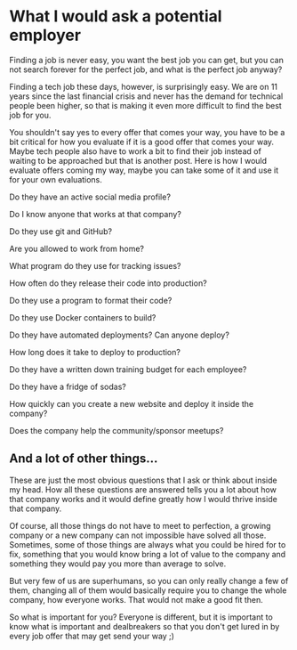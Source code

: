 # What I would ask a potential employer

Finding a job is never easy, you want the best job you can get, but you can not search forever for the perfect job, and what is the perfect job anyway?

Finding a tech job these days, however, is surprisingly easy. We are on 11 years since the last financial crisis and never has the demand for technical people been higher, so that is making it even more difficult to find the best job for you.

You shouldn't say yes to every offer that comes your way, you have to be a bit critical for how you evaluate if it is a good offer that comes your way. Maybe tech people also have to work a bit to find their job instead of waiting to be approached but that is another post. Here is how I would evaluate offers coming my way, maybe you can take some of it and use it for your own evaluations.

Do they have an active social media profile?

Do I know anyone that works at that company?

Do they use git and GitHub?

Are you allowed to work from home?

What program do they use for tracking issues?

How often do they release their code into production?

Do they use a program to format their code?

Do they use Docker containers to build?

Do they have automated deployments? Can anyone deploy?

How long does it take to deploy to production?

Do they have a written down training budget for each employee?

Do they have a fridge of sodas?

How quickly can you create a new website and deploy it inside the company?

Does the company help the community/sponsor meetups?

## **And a lot of other things...**

These are just the most obvious questions that I ask or think about inside my head. How all these questions are answered tells you a lot about how that company works and it would define greatly how I would thrive inside that company.

Of course, all those things do not have to meet to perfection, a growing company or a new company can not impossible have solved all those. Sometimes, some of those things are always what you could be hired for to fix, something that you would know bring a lot of value to the company and something they would pay you more than average to solve.

But very few of us are superhumans, so you can only really change a few of them, changing all of them would basically require you to change the whole company, how everyone works. That would not make a good fit then.

So what is important for you? Everyone is different, but it is important to know what is important and dealbreakers so that you don't get lured in by every job offer that may get send your way ;)